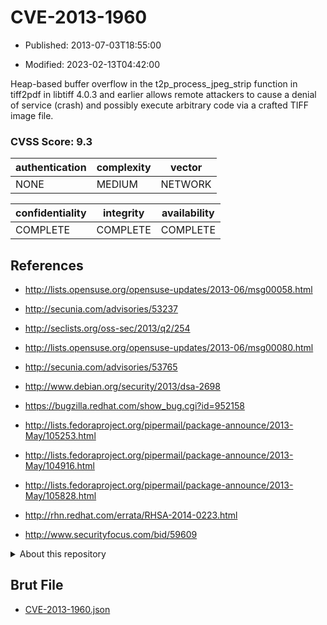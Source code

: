 # CVE-2013-1960

- Published: 2013-07-03T18:55:00

- Modified: 2023-02-13T04:42:00

Heap-based buffer overflow in the t2p_process_jpeg_strip function in tiff2pdf in libtiff 4.0.3 and earlier allows remote attackers to cause a denial of service (crash) and possibly execute arbitrary code via a crafted TIFF image file.

### CVSS Score: **9.3**

| authentication | complexity | vector |
| --- | --- | --- |
| NONE | MEDIUM | NETWORK |

| confidentiality | integrity | availability |
| --- | --- | --- |
| COMPLETE | COMPLETE | COMPLETE |

## References

* http://lists.opensuse.org/opensuse-updates/2013-06/msg00058.html

* http://secunia.com/advisories/53237

* http://seclists.org/oss-sec/2013/q2/254

* http://lists.opensuse.org/opensuse-updates/2013-06/msg00080.html

* http://secunia.com/advisories/53765

* http://www.debian.org/security/2013/dsa-2698

* https://bugzilla.redhat.com/show_bug.cgi?id=952158

* http://lists.fedoraproject.org/pipermail/package-announce/2013-May/105253.html

* http://lists.fedoraproject.org/pipermail/package-announce/2013-May/104916.html

* http://lists.fedoraproject.org/pipermail/package-announce/2013-May/105828.html

* http://rhn.redhat.com/errata/RHSA-2014-0223.html

* http://www.securityfocus.com/bid/59609

<details>
<summary>About this repository</summary> 

  This repository is part of the project [Live Hack CVE](https://github.com/Live-Hack-CVE). Main website can be found [www.live-hack.org](https://www.live-hack.org) 
  
  Made by [Sn0wAlice](https://github.com/Sn0wAlice) for the people that care about security and need to have a feed of the latest CVEs. Hope you enjoy it, don't forget to star the repo and follow me on [Twitter](https://twitter.com/Sn0wAlice) and [Github](https://github.com/Sn0wAlice). And that is my [personnal website](https://www.alice-snow.me/)

  - [Home Page](https://github.com/Live-Hack-CVE)
  - [Framework](https://github.com/Live-Hack-CVE/cve-framework)
  - [CVE database](https://github.com/Live-Hack-CVE/full_database)
  - [Changelog](https://github.com/Live-Hack-CVE/Changelog)
</details>

## Brut File

* [CVE-2013-1960.json](https://raw.githubusercontent.com/Live-Hack-CVE/full_database/main/cves/2013/CVE-2013-1960.json)

